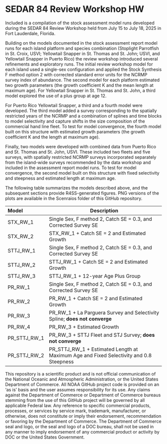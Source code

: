 # SEDAR 84 Review Workshop HW

Included is a compilation of the stock assessment model runs developed during the SEDAR 84 Review Workshop held from July 15 to July 18, 2025 in Fort Lauderdale, Florida.

Building on the models documented in the stock assessment report model runs for each island platform and species combination (Stoplight Parrotfish in St. Croix, USVI; Yellowtail Snapper in St. Thomas and St. John; USVI, and Yellowtail Snapper in Puerto Rico) the review workshop introduced several refinements and exploratory runs. The initial review workshop model for each island used a single-sex configuration and applied the Stock Synthesis F method option 2 with corrected standard error units for the NCRMP survey index of abundance. The second model for each platform estimated two growth parameters (the growth coefficient K and the mean length at maximum age). For Yellowtail Snapper in St. Thomas and St. John, a third model explored the use of a plus group at age 12.

For Puerto Rico Yellowtail Snapper, a third and a fourth model were developed. The third model added a survey corresponding to the spatially restricted years of the NCRMP and a combination of splines and time blocks to model selectivity and capture shifts in the size composition of the commercial hand line fleet. To test for model convergence, the fourth model built on this structure with estimated growth parameters (the growth coefficient K and the length at maximum age).

Finally, two models were developed with combined data from Puerto Rico and St. Thomas and St. John, USVI. These included two fleets and five surveys, with spatially restricted NCRMP surveys incorporated separately from the island-wide surveys recommended by the data workshop and included in the assessment report model runs. To test for model convergence, the second model built on this structure with fixed selectivity and steepness and estimated length at maximum age.

The following table summarizes the models described above, and the subsequent sections provide R4SS-generated figures. PNG versions of the plots are available in the Scenraios folder of this GitHub repository.

| Model | Description |
|:-----------------|------------------------------------------------------|
| STX_RW_1 | Single Sex, F method 2, Catch SE = 0.3, and Corrected Survey SE |
| STX_RW_2 | STX_RW_1 + Catch SE = 2 and Estimated Growth |
| STTJ_RW_1 | Single Sex, F method 2, Catch SE = 0.3, and Corrected Survey SE |
| STTJ_RW_2 | STTJ_RW_1 + Catch SE = 2 and Estimated Growth |
| STTJ_RW_3 | STTJ_RW_1 + 12-year Age Plus Group |
| PR_RW_1 | Single Sex, F method 2, Catch SE = 0.3, and Corrected Survey SE |
| PR_RW_2 | PR_RW_1 + Catch SE = 2 and Estimated Growth |
| PR_RW_3 | PR_RW_1 + La Parguera Survey and Selectivity Spline; **does not converge** |
| PR_RW_4 | PR_RW_3 + Estimated Growth |
| PR_STTJ_RW_1 | PR_RW_3 + STTJ Fleet and STJ Survey; **does not converge** |
| PR_STTJ_RW_2 | PR_STTJ_RW_1 + Estimated Length at Maximum Age and Fixed Selectivity and 0.8 Steepness |


This repository is a scientific product and is not official communication of the National Oceanic and Atmospheric Administration, or the United States Department of Commerce. All NOAA GitHub project code is provided on an ‘as is’ basis and the user assumes responsibility for its use. Any claims against the Department of Commerce or Department of Commerce bureaus stemming from the use of this GitHub project will be governed by all applicable Federal law. Any reference to specific commercial products, processes, or services by service mark, trademark, manufacturer, or otherwise, does not constitute or imply their endorsement, recommendation or favoring by the Department of Commerce. The Department of Commerce seal and logo, or the seal and logo of a DOC bureau, shall not be used in any manner to imply endorsement of any commercial product or activity by DOC or the United States Government.
